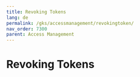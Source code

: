 ```yaml
---
title: Revoking Tokens
lang: de
permalink: /gks/accessmanagement/revokingtoken/
nav_order: 7300
parent: Access Management
---
```

# Revoking Tokens
